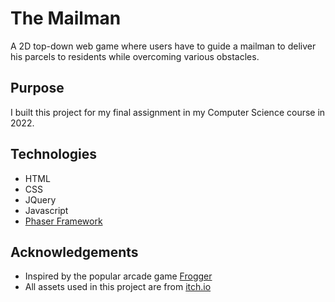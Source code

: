 # The Mailman
A 2D top-down web game where users have to guide a mailman to deliver his parcels to residents while overcoming various obstacles.

## Purpose
I built this project for my final assignment in my Computer Science course in 2022. 

## Technologies
- HTML
- CSS
- JQuery
- Javascript
- [Phaser Framework](https://phaser.io/download)

## Acknowledgements
- Inspired by the popular arcade game [Frogger](https://en.wikipedia.org/wiki/Frogger)
- All assets used in this project are from [itch.io](https://itch.io/game-assets/free)
